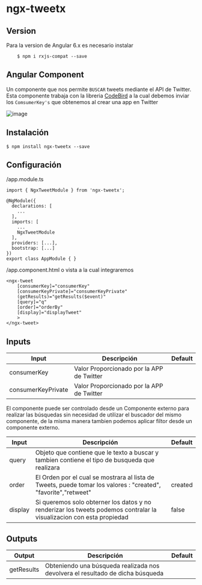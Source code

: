 # ngx-tweetx

## Version

Para la version de Angular 6.x es necesario instalar
```
    $ npm i rxjs-compat --save
```

## Angular Component

Un componente que nos permite `BUSCAR` tweets mediante el API de Twitter.
Esta componente trabaja con la libreria [CodeBird](https://www.jublo.net/projects/codebird/js) a la cual debemos inviar los `ComsumerKey's` que obtenemos al crear una app en Twitter 

![image](https://preview.ibb.co/mKqawo/Screen_Shot_2018_07_09_at_2_23_18_AM.png)


## Instalación

```
$ npm install ngx-tweetx --save
```

## Configuración

/app.module.ts
```
import { NgxTweetModule } from 'ngx-tweetx';

@NgModule({
  declarations: [
    ...
  ],
  imports: [
    ...
    NgxTweetModule    
  ],
  providers: [...],
  bootstrap: [...]
})
export class AppModule { }

```
/app.component.html  o  vista a la cual integraremos

```
<ngx-tweet 
    [consumerKey]="consumerKey" 
    [consumerKeyPrivate]="consumerKeyPrivate" 
    (getResults)="getResults($event)"     
    [query]="q"
    [order]="orderBy"
    [display]="displayTweet"
    >
</ngx-tweet>
```

## Inputs 

| Input  | Descripción |  Default|
| ------------- | ------------- | ------------- |
| consumerKey  | Valor Proporcionado por la APP  de Twitter |   |
| consumerKeyPrivate  | Valor Proporcionado por la APP  de Twitter  |  |


 El componente puede ser controlado desde un Componente externo para realizar las búsquedas sin necesidad de utilizar el buscador del mismo componente, de la misma manera tambien podemos aplicar filtor desde un componente externo.

| Input  | Descripción |  Default|
| ------------- | ------------- | ------------- |
| query  | Objeto que contiene que le texto a buscar y tambien contiene el tipo de busqueda que realizara |   |
| order  | El Orden por el cual se mostrara al lista de Tweets, puede tomar los valores : "created", "favorite","retweet"| created | 
| display  | Si queremos solo obterner los datos y no renderizar los tweets podemos contralar la visualizacion con esta propiedad |  false  |

## Outputs

| Output  | Descripción |  Default|
| ------------- | ------------- | ------------- |
| getResults  | Obteniendo una búsqueda realizada nos devolvera el resultado de dicha búsqueda|   |
  



